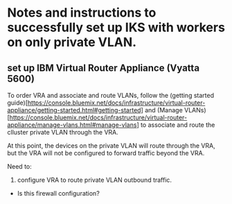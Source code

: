 # Notes and instructions to successfully set up IKS with workers on only private VLAN.

## set up IBM Virtual Router Appliance (Vyatta 5600)
To order VRA and associate and route VLANs, follow the (getting started guide)[https://console.bluemix.net/docs/infrastructure/virtual-router-appliance/getting-started.html#getting-started] and (Manage VLANs)[https://console.bluemix.net/docs/infrastructure/virtual-router-appliance/manage-vlans.html#manage-vlans] to associate and route the clluster private VLAN through the VRA.

At this point, the devices on the private VLAN will route through the VRA, but the VRA will not be configured to forward traffic beyond the VRA.

Need to:
1. configure VRA to route private VLAN outbound traffic.
  * Is this firewall configuration?
